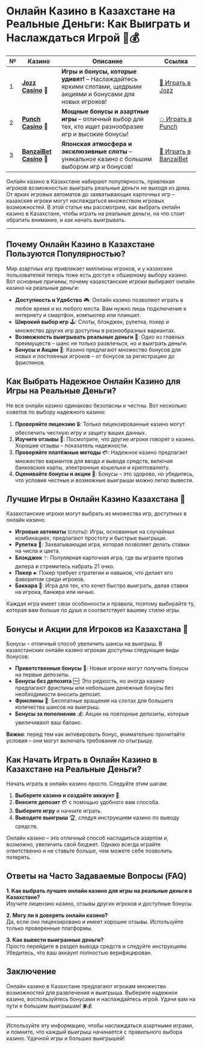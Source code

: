 # Онлайн Казино в Казахстане на Реальные Деньги: Как Выиграть и Наслаждаться Игрой 🎰💰
| №  | Казино                                             | Описание                                                                                                                                           | Ссылка                                                                                              |
|----|----------------------------------------------------|----------------------------------------------------------------------------------------------------------------------------------------------------|-----------------------------------------------------------------------------------------------------|
| 1  | **[Jozz Casino](https://tk435zi5i9.com/alt/jozz/registration?e8250665e216213938eeaefaf3e61c0a)** 🎉      | **Игры и бонусы, которые удивят!** – Наслаждайтесь яркими слотами, щедрыми акциями и бонусами для новых игроков!                                      | [🎲 Играть в Jozz](https://tk435zi5i9.com/alt/jozz/registration?e8250665e216213938eeaefaf3e61c0a)    |
| 2  | **[Punch Casino](https://betpunch1.com/d638d6d39)** 🥊            | **Мощные бонусы и азартные игры** – отличный выбор для тех, кто ищет разнообразие игр и высокие бонусы!                                              | [💥 Играть в Punch](https://betpunch1.com/d638d6d39)                                                |
| 3  | **[BanzaiBet Casino](https://bnzstr009.com/e9rVJ)** 🥋          | **Японская атмосфера и эксклюзивные слоты** – уникальное казино с большим выбором игр и бонусов!                                                     | [🎌 Играть в BanzaiBet](https://bnzstr009.com/e9rVJ)                                                |

Онлайн казино в Казахстане набирают популярность, привлекая игроков возможностью выиграть реальные деньги не выходя из дома. От ярких игровых автоматов до захватывающих карточных игр – казахские игроки могут наслаждаться множеством игровых возможностей. В этой статье мы рассмотрим, как выбрать онлайн казино в Казахстане, чтобы играть на реальные деньги, на что стоит обратить внимание, и как начать выигрывать.

---

## Почему Онлайн Казино в Казахстане Пользуются Популярностью?

Мир азартных игр привлекает миллионы игроков, и у казахских пользователей теперь тоже есть доступ к обширному выбору казино. Вот основные причины, почему казахстанские игроки выбирают онлайн казино на реальные деньги:

- **Доступность и Удобство** 🎮: Онлайн казино позволяют играть в любое время и из любого места. Вам нужно лишь подключение к интернету и смартфон, компьютер или планшет.
- **Широкий выбор игр** 🕹️: Слоты, блэкджек, рулетка, покер и множество других игр доступны в разнообразных вариантах.
- **Возможность выигрывать реальные деньги** 💸: Одно из главных преимуществ – шанс не только развлечься, но и выиграть деньги.
- **Бонусы и Акции** 🎁: Казино предлагают множество бонусов для новых и постоянных игроков – от бонусов за регистрацию до фриспинов.

## Как Выбрать Надежное Онлайн Казино для Игры на Реальные Деньги?

Не все онлайн казино одинаково безопасны и честны. Вот несколько советов по выбору надежного казино:

1. **Проверяйте лицензию** 🔒: Только лицензированные казино могут обеспечить честную игру и защиту ваших данных.
2. **Изучите отзывы** 📝: Посмотрите, что другие игроки говорят о казино. Хорошие отзывы – показатель надежности.
3. **Проверяйте платёжные методы** 💳: Надежное казино предлагает множество вариантов для ввода и вывода средств, включая банковские карты, электронные кошельки и криптовалюту.
4. **Оценивайте бонусы и акции** 🎉: Бонусы – это здорово, но убедитесь, что условия честные и возможные выигрыши можно легко вывести.

## Лучшие Игры в Онлайн Казино Казахстана 🎰

Казахстанские игроки могут выбрать из множества игр, доступных в онлайн казино:

- **Игровые автоматы** (слоты): Игры, основанные на случайных комбинациях, предлагают простоту и быстрые выигрыши.
- **Рулетка** 🤑: Захватывающая игра, которая позволяет делать ставки на числа и цвета.
- **Блэкджек** 🃏: Популярная карточная игра, где вы играете против дилера и стремитесь набрать 21 очко.
- **Покер** ♠️: Покер требует стратегии и навыков, что делает его фаворитом среди игроков.
- **Баккара** 🎲: Игра для тех, кто хочет быстро выиграть, делая ставки на игрока, банкира или ничью.

Каждая игра имеет свои особенности и правила, поэтому выбирайте ту, которая вам больше по душе и соответствует вашему стилю игры.

## Бонусы и Акции для Игроков из Казахстана 🎁

Бонусы – отличный способ увеличить шансы на выигрыш. В казахстанских онлайн казино игрокам доступны следующие виды бонусов:

- **Приветственные бонусы** 🎉: Новые игроки могут получить бонусы на первые депозиты.
- **Бонусы без депозита** 🆓: Это редкость, но иногда казино предлагают фриспины или небольшие денежные бонусы без необходимости вносить депозит.
- **Фриспины** 🎰: Бесплатные вращения на слотах для большего количества шансов на выигрыш.
- **Бонусы за пополнение** 💰: Акции на повторные депозиты, которые увеличивают ваш баланс.

**Важно**: перед тем как активировать бонус, внимательно прочитайте условия – они могут включать требования по отыгрышу.

## Как Начать Играть в Онлайн Казино в Казахстане на Реальные Деньги?

Начать играть в онлайн казино просто. Следуйте этим шагам:

1. **Выберите казино и создайте аккаунт** 📱.
2. **Внесите депозит** 💳 с помощью удобного вам способа.
3. **Выберите игру** и начните играть.
4. **Выводите выигрыш** 🏆, следуя инструкциям казино по выводу средств.

Онлайн казино – это отличный способ насладиться азартом и, возможно, увеличить свой бюджет. Однако всегда играйте ответственно и не ставьте больше, чем можете себе позволить потерять.

## Ответы на Часто Задаваемые Вопросы (FAQ)

**1. Как выбрать лучшее онлайн казино для игры на реальные деньги в Казахстане?**  
Изучите лицензию казино, отзывы других игроков и доступные бонусы.

**2. Могу ли я доверять онлайн казино?**  
Да, если оно лицензировано и имеет хорошие отзывы. Используйте только проверенные платформы.

**3. Как вывести выигранные деньги?**  
Просто перейдите в раздел вывода средств и следуйте инструкциям. Убедитесь, что ваш аккаунт полностью верифицирован.

## Заключение

Онлайн казино в Казахстане предлагают игрокам множество возможностей для развлечения и выигрыша. Выберите надежное казино, воспользуйтесь бонусами и наслаждайтесь игрой. Удачи вам на пути к большим выигрышам! 🍀💰

---

Используйте эту информацию, чтобы наслаждаться азартными играми, и помните, что каждый выигрыш начинается с правильного выбора казино. Удачной игры и больших выигрышей!

